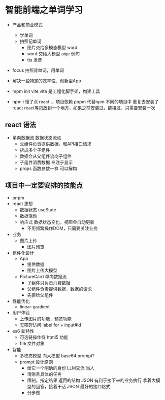 # 智能前端之单词学习
- 产品和商业模式
  - 学单词
  - 拍照记单词
    - 图片交给多模态模型 word
    - word 交给大模型 aigc 例句
    - tts 发音

- focus
  拍照背单词，用单词
- 解决一些特定的效率性、创新型App
- mpm init vite
  vite 是工程化脚手架，构建工具
- npm i 慢了点
  react ... 项目依赖
  pnpm 代替npm
  不同的项目中 重复去安装了react
  react等包放到一个地方，如果之前安装过，链接过，只需要安装一次

## react 语法
- 单向数据流
  数据状态流动
  - 父组件负责提供数据，和API接口请求
  - 拆成多个子组件
  - 数据会从父组件流向子组件
  - 子组件消费数据 专注于显示
  - props
    <PictureCard
      uploadImage={uploadImage}
    />
    函数参数一样 可以解构

## 项目中一定要安排的技能点
- pnpm
- react 思想
  - 数据状态 useState
  - 数据驱动
  - 响应式 数据状态变化，视图会自动更新
    - 不用频繁操作DOM，只需要关注业务
- 业务
  - 图片上传
    - 图片预览
- 组件化设计
  - App
    - 提供数据
    - 图片上传大模型
  - PictureCard
    单向数据流
    - 子组件只负责消费数据
    - 父组件负责提供数据，数据的请求
    - 先要给父组件
- 性能优化
  - linear-gradient
- 用户体验
  - 上传图片的功能，预览功能
  - 无障碍访问
    label for + input#id 
- es6 新特性
  - 可选链操作符
html5 功能
  - file 文件对象
- 智能
  - 多模态模型
    向大模型 base64 
    prompt?
  - prompt 设计原则
    - 给它一个明确的身份 LLM交流 当人
    - 清晰且具体的任务
    - 限制，指定结果
      返回的结构 JSON
      有利于接下来的业务执行
      拿着大模型的回答，接着干活
      JSON 最好的接口格式
    - 分步做

    